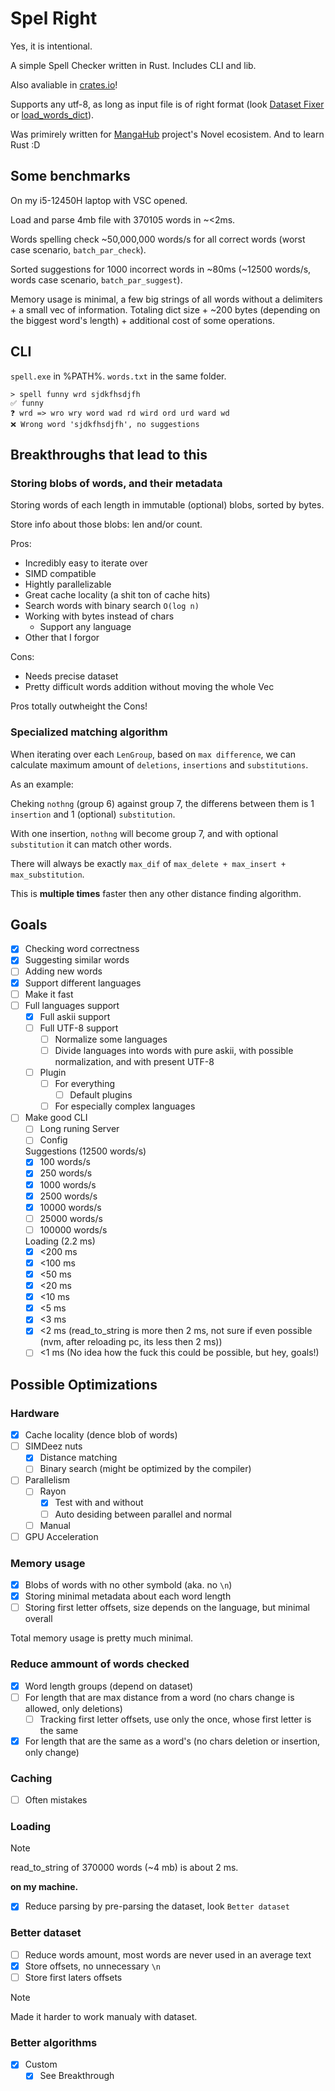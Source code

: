 # Spel Right

Yes, it is intentional.

A simple Spell Checker written in Rust. Includes CLI and lib.

Also avaliable in [crates.io](https://crates.io/crates/mangahub-spellchecker)!

Supports any utf-8, as long as input file is of right format (look [Dataset Fixer](https://github.com/Zefirchiky/SpelRight/blob/49247d1db4ad47746484e1cdd809b7bdec336ffe/dataset_fixer/src/main.rs) or [load_words_dict](https://github.com/Zefirchiky/SpelRight/blob/49247d1db4ad47746484e1cdd809b7bdec336ffe/src/load_dict.rs)).

Was primirely written for [MangaHub](https://github.com/Zefirchiky/MangaHub) project's Novel ecosistem. And to learn Rust :D

## Some benchmarks

On my i5-12450H laptop with VSC opened.

Load and parse 4mb file with 370105 words in ~<2ms.

Words spelling check ~50,000,000 words/s for all correct words (worst case scenario, `batch_par_check`).

Sorted suggestions for 1000 incorrect words in ~80ms (~12500 words/s, words case scenario, `batch_par_suggest`).

Memory usage is minimal, a few big strings of all words without a delimiters + a small vec of information.
Totaling dict size + ~200 bytes (depending on the biggest word's length) + additional cost of some operations.

## CLI

`spell.exe` in %PATH%. `words.txt` in the same folder.

```shell
> spell funny wrd sjdkfhsdjfh
✅ funny
❓ wrd => wro wry word wad rd wird ord urd ward wd
❌ Wrong word 'sjdkfhsdjfh', no suggestions
```

## Breakthroughs that lead to this

### Storing blobs of words, and their metadata

Storing words of each length in immutable (optional) blobs, sorted by bytes.

Store info about those blobs: len and/or count.

Pros:

- Incredibly easy to iterate over
- SIMD compatible
- Hightly parallelizable
- Great cache locality (a shit ton of cache hits)
- Search words with binary search `O(log n)`
- Working with bytes instead of chars
  - Support any language
- Other that I forgor

Cons:

- Needs precise dataset
- Pretty difficult words addition without moving the whole Vec

Pros totally outwheight the Cons!

### Specialized matching algorithm

When iterating over each `LenGroup`, based on `max difference`, we can calculate maximum amount of `deletions`, `insertions` and `substitutions`.

As an example:

Cheking `nothng` (group 6) against group 7, the differens between them is 1 `insertion` and 1 (optional) `substitution`.

With one insertion, `nothng` will become group 7, and with optional `substitution` it can match other words.

There will always be exactly `max_dif` of `max_delete + max_insert + max_substitution`.

This is **multiple times** faster then any other distance finding algorithm.

## Goals

- [x] Checking word correctness
- [x] Suggesting similar words
- [ ] Adding new words
- [x] Support different languages
- [ ] Make it fast
- [ ] Full languages support
  - [x] Full askii support
  - [ ] Full UTF-8 support
    - [ ] Normalize some languages
    - [ ] Divide languages into words with pure askii, with possible normalization, and with present UTF-8
  - [ ] Plugin
    - [ ] For everything
      - [ ] Default plugins
    - [ ] For especially complex languages
- [ ] Make good CLI
  - [ ] Long runing Server
  - [ ] Config

  Suggestions (12500 words/s)
  - [x] 100 words/s
  - [x] 250 words/s
  - [x] 1000 words/s
  - [x] 2500 words/s
  - [x] 10000 words/s
  - [ ] 25000 words/s
  - [ ] 100000 words/s

  Loading (2.2 ms)
  - [x] <200 ms
  - [x] <100 ms
  - [x] <50 ms
  - [x] <20 ms
  - [x] <10 ms
  - [x] <5 ms
  - [x] <3 ms
  - [x] <2 ms (read_to_string is more then 2 ms, not sure if even possible (nvm, after reloading pc, its less then 2 ms))
  - [ ] <1 ms (No idea how the fuck this could be possible, but hey, goals!)

## Possible Optimizations

### Hardware

- [x] Cache locality (dence blob of words)
- [ ] SIMDeez nuts
  - [x] Distance matching
  - [ ] Binary search (might be optimized by the compiler)
- [ ] Parallelism
  - [ ] Rayon
    - [x] Test with and without
    - [ ] Auto desiding between parallel and normal
  - [ ] Manual
- [ ] GPU Acceleration

### Memory usage

- [x] Blobs of words with no other symbold (aka. no `\n`)
- [x] Storing minimal metadata about each word length
- [ ] Storing first letter offsets, size depends on the language, but minimal overall

Total memory usage is pretty much minimal.

### Reduce ammount of words checked

- [x] Word length groups (depend on dataset)
- [ ] For length that are max distance from a word (no chars change is allowed, only deletions)
  - [ ] Tracking first letter offsets, use only the once, whose first letter is the same
- [x] For length that are the same as a word's (no chars deletion or insertion, only change)

### Caching

- [ ] Often mistakes

### Loading

> [!NOTE]
> read_to_string of 370000 words (~4 mb) is about 2 ms.
>
> **on my machine.**

- [x] Reduce parsing by pre-parsing the dataset, look `Better dataset`

### Better dataset

- [ ] Reduce words amount, most words are never used in an average text
- [x] Store offsets, no unnecessary `\n`
- [ ] Store first laters offsets

> [!NOTE]
> Made it harder to work manualy with dataset.

### Better algorithms

- [x] Custom
  - [x] See Breakthrough
